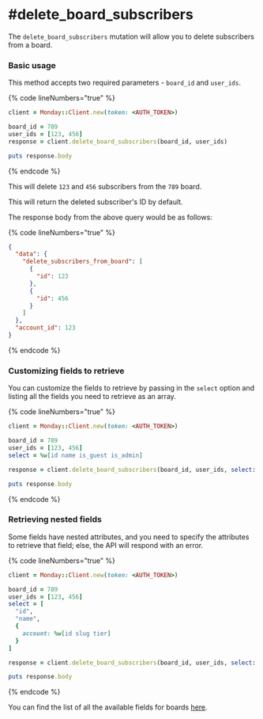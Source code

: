 # #delete\_board\_subscribers

The `delete_board_subscribers` mutation will allow you to delete subscribers from a board.

### Basic usage

This method accepts two required parameters - `board_id` and `user_ids`.

{% code lineNumbers="true" %}
```ruby
client = Monday::Client.new(token: <AUTH_TOKEN>)

board_id = 789
user_ids = [123, 456]
response = client.delete_board_subscribers(board_id, user_ids)

puts response.body
```
{% endcode %}

This will delete `123` and `456` subscribers from the `789` board.

This will return the deleted subscriber's ID by default.

The response body from the above query would be as follows:

{% code lineNumbers="true" %}
```json
{
  "data": {
    "delete_subscribers_from_board": [
      {
        "id": 123
      },
      {
        "id": 456
      }
    ]
  },
  "account_id": 123
}
```
{% endcode %}

### Customizing fields to retrieve

You can customize the fields to retrieve by passing in the `select` option and listing all the fields you need to retrieve as an array.

{% code lineNumbers="true" %}
```ruby
client = Monday::Client.new(token: <AUTH_TOKEN>)

board_id = 789
user_ids = [123, 456]
select = %w[id name is_guest is_admin]

response = client.delete_board_subscribers(board_id, user_ids, select: select)

puts response.body
```
{% endcode %}

### Retrieving nested fields

Some fields have nested attributes, and you need to specify the attributes to retrieve that field; else, the API will respond with an error.

{% code lineNumbers="true" %}
```ruby
client = Monday::Client.new(token: <AUTH_TOKEN>)

board_id = 789
user_ids = [123, 456]
select = [
  "id",
  "name",
  {
    account: %w[id slug tier]
  }
]

response = client.delete_board_subscribers(board_id, user_ids, select: select)

puts response.body
```
{% endcode %}

You can find the list of all the available fields for boards [here](https://developer.monday.com/api-reference/docs/board-view-queries#fields).
